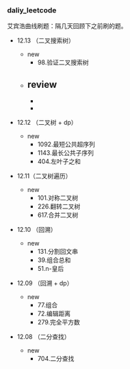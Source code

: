 
### daliy_leetcode

艾宾浩曲线刷题：隔几天回顾下之前刷的题。

- 12.13 （二叉搜索树）
    - new
        - 98.验证二叉搜索树
    - review
        - 
        - 
        - 


- 12.12 （二叉树 + dp）
    - new 
        - 1092.最短公共超序列
        - 1143.最长公共子序列
        - 404.左叶子之和

- 12.11（二叉树遍历）
    - new
        - 101.对称二叉树
        - 226.翻转二叉树
        - 617.合并二叉树

- 12.10 （回溯）
    - new
        - 131.分割回文串
        - 39.组合总和
        - 51.n-皇后

- 12.09 （回溯 + dp）
    - new
        - 77.组合
        - 72.编辑距离
        - 279.完全平方数

- 12.08 （二分查找）
    - new
        - 704.二分查找
